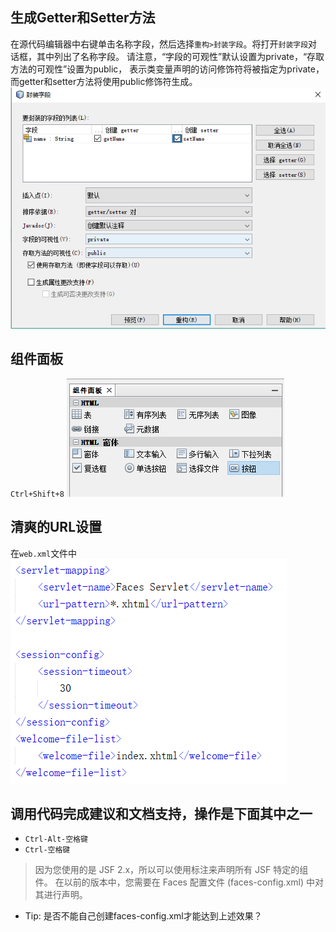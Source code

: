   [1]: /assets/posts/NetBeans快捷操作/封装字段.png
  [2]: /assets/posts/NetBeans快捷操作/组件面板.png
  [3]: /assets/posts/NetBeans快捷操作/清爽的URL设置.png

##  生成Getter和Setter方法
在源代码编辑器中右键单击名称字段，然后选择`重构>封装字段`。将打开`封装字段`对话框，其中列出了名称字段。
请注意，“字段的可观性”默认设置为private，“存取方法的可观性”设置为public，
表示类变量声明的访问修饰符将被指定为private，而getter和setter方法将使用public修饰符生成。
![封装字段][1]

##  组件面板
`Ctrl+Shift+8`
![组件面板][2]

##  清爽的URL设置
在`web.xml`文件中
![清爽的URL设置][3]

##  调用代码完成建议和文档支持，操作是下面其中之一
*  `Ctrl-Alt-空格键`
*  `Ctrl-空格键`

>   因为您使用的是 JSF 2.x，所以可以使用标注来声明所有 JSF 特定的组件。
在以前的版本中，您需要在 Faces 配置文件 (faces-config.xml) 中对其进行声明。
*  Tip: 是否不能自己创建faces-config.xml才能达到上述效果？
